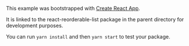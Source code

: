 This example was bootstrapped with [Create React App](https://github.com/facebook/create-react-app).

It is linked to the react-reorderable-list package in the parent directory for development purposes.

You can run `yarn install` and then `yarn start` to test your package.
